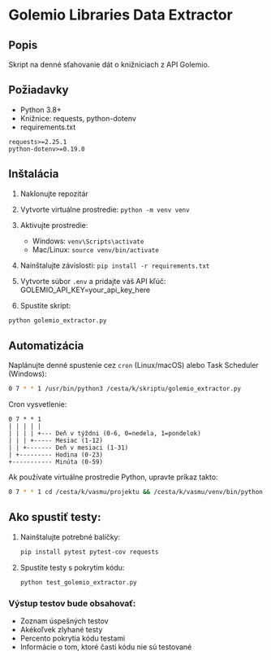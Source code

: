 # Golemio Libraries Data Extractor

## Popis
Skript na denné sťahovanie dát o knižniciach z API Golemio.

## Požiadavky
- Python 3.8+
- Knižnice: requests, python-dotenv
- requirements.txt
```
requests>=2.25.1
python-dotenv>=0.19.0
```
## Inštalácia
1. Naklonujte repozitár
2. Vytvorte virtuálne prostredie: `python -m venv venv`
3. Aktivujte prostredie:
   - Windows: `venv\Scripts\activate`
   - Mac/Linux: `source venv/bin/activate`
4. Nainštalujte závislosti: 
```pip install -r requirements.txt```


5. Vytvorte súbor `.env` a pridajte váš API kľúč: GOLEMIO_API_KEY=your_api_key_here
6. Spustite skript: 
```bash
python golemio_extractor.py
```

## Automatizácia
Naplánujte denné spustenie cez `cron` (Linux/macOS) alebo Task Scheduler (Windows):
```bash
0 7 * * 1 /usr/bin/python3 /cesta/k/skriptu/golemio_extractor.py
```
Cron vysvetlenie:
```
0 7 * * 1
| | | | |
| | | | +--- Deň v týždni (0-6, 0=nedela, 1=pondelok)
| | | +----- Mesiac (1-12)
| | +------- Deň v mesiaci (1-31)
| +--------- Hodina (0-23)
+----------- Minúta (0-59)
```

Ak používate virtuálne prostredie Python, upravte príkaz takto:
```bash
0 7 * * 1 cd /cesta/k/vasmu/projektu && /cesta/k/vasmu/venv/bin/python /cesta/k/vasmu/projektu/golemio_extractor.py
```

## Ako spustiť testy:

1. Nainštalujte potrebné balíčky:
   ```bash
   pip install pytest pytest-cov requests
   ```
2. Spustite testy s pokrytím kódu:
   ```bash
   python test_golemio_extractor.py
   ```

### Výstup testov bude obsahovať:

-  Zoznam úspešných testov
-  Akékoľvek zlyhané testy
-  Percento pokrytia kódu testami
-  Informácie o tom, ktoré časti kódu nie sú testované
